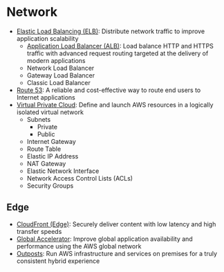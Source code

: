 # Network

- [Elastic Load Balancing (ELB)](https://aws.amazon.com/elasticloadbalancing/): Distribute network traffic to improve application scalability
  - [Application Load Balancer (ALB)](https://aws.amazon.com/elasticloadbalancing/application-load-balancer/): Load balance HTTP and HTTPS traffic with advanced request routing targeted at the delivery of modern applications
  - Network Load Balancer
  - Gateway Load Balancer
  - Classic Load Balancer
- [Route 53](https://aws.amazon.com/route53/): A reliable and cost-effective way to route end users to Internet applications
- [Virtual Private Cloud](https://aws.amazon.com/vpc/): Define and launch AWS resources in a logically isolated virtual network
  - Subnets
    - Private
    - Public
  - Internet Gateway
  - Route Table
  - Elastic IP Address
  - NAT Gateway
  - Elastic Network Interface
  - Network Access Control Lists (ACLs)
  - Security Groups

## Edge

- [CloudFront (Edge)](https://aws.amazon.com/cloudfront/): Securely deliver content with low latency and high transfer speeds
- [Global Accelerator](https://aws.amazon.com/global-accelerator/): Improve global application availability and performance using the AWS global network
- [Outposts](https://aws.amazon.com/outposts/): Run AWS infrastructure and services on premises for a truly consistent hybrid experience
